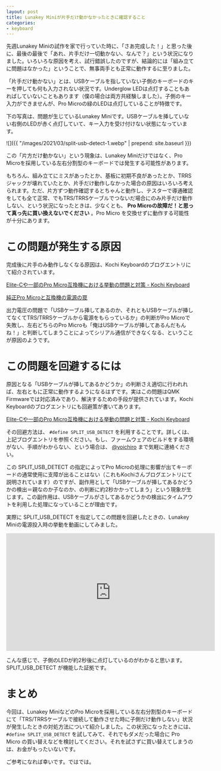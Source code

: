 ```yaml
---
layout: post
title: Lunakey Miniが片手だけ動かなかったときに確認すること
categories:
- keyboard
---
```


先週Lunakey Miniの試作を家で行っていた時に、「さあ完成した！」と思った後に、最後の最後で「あれ、片手だけ一切動かない、なんで？」という状況になりました。いろいろな原因を考え、試行錯誤したのですが、結論的には「組み立てに問題はなかった」ということで、無事両手とも正常に動作するに至りました。

「片手だけ動かない」とは、USBケーブルを指していない子側のキーボードのキーを押しても何も入力されない状況です。Underglow LEDは点灯することもあればしていないこともあります（僕の場合は両方共経験しました）。子側のキー入力ができませんが、Pro Microの緑のLEDは点灯していることが特徴です。

下の写真は、問題が生じているLunakey Miniです。USBケーブルを挿していない右側のLEDが赤く点灯していて、キー入力を受け付けない状態になっています。


![]({{ "/images/2021/03/split-usb-detect-1.webp" | prepend: site.baseurl }})


この「片方だけ動かない」という現象は、Lunakey Miniだけではなく、Pro Microを採用している左右分割型のキーボードでは発生する可能性があります。

もちろん、組み立てにミスがあったとか、基板に初期不良があったとか、TRRSジャックが壊れていたとか、片手だけ動作しなかった場合の原因はいろいろ考えられます。ただ、片方ずつ動作確認するとちゃんと動作し、テスターで導通確認をしても全て正常、でもTRS/TRRSケーブルでつないだ場合にのみ片手だけ動作しない、という状況になったときは、少なくとも、 **Pro Microの故障だ！と思って真っ先に買い換えないでください** 。Pro Micro を交換せずに動作する可能性が十分にあります。

# この問題が発生する原因

完成後に片手のみ動作しなくなる原因は、Kochi Keyboardのブログエントリにて紹介されています。

[Elite-Cや一部のPro Micro互換機における挙動の問題と対策 - Kochi Keyboard](https://kochikbd.hatenablog.com/entry/2021/03/13/153000)

[純正Pro Microと互換機の電源の罠](https://zenn.dev/koron/articles/7cdfd5382f9ee3)

出力電圧の問題で「USBケーブル挿してあるのか、それともUSBケーブルが挿してなくてTRS/TRRSケーブルから電源をもらっているか」の判断がPro Microで失敗し、左右どちらのPro Microも「俺はUSBケーブルが挿してあるんだもんね！」と判断してしまうことによってシリアル通信ができなくなる、ということが原因のようです。

# この問題を回避するには

原因となる「USBケーブルが挿してあるかどうか」の判断さえ適切に行われれば、左右ともに正常に動作するようになるはずです。実はこの問題はQMK Firmwareでは対応済みであり、解決するための手段が提供されています。Kochi Keyboardのブログエントリにも回避策が書いてあります。

[Elite-Cや一部のPro Micro互換機における挙動の問題と対策 - Kochi Keyboard](https://kochikbd.hatenablog.com/entry/2021/03/13/153000)

その回避方法は、 `#define SPLIT_USB_DETECT` を利用することです。詳しくは、上記ブログエントリを参照ください。もし、ファームウェアのビルドをする環境がない、手順がわからない、という場合は、 [@yoichiro](https://twitter.com/yoichiro)  まで気軽に連絡ください。

この SPLIT_USB_DETECT の指定によってPro Microの処理に影響が出てキーボードの通常使用に支障が出ることはない（これもKochiさんブログエントリにて説明されています）のですが、副作用として「USBケーブルが挿してあるかどうかの検出＝親なのか子なのか、の判断に約2秒かかってしまう」という現象が生じます。この副作用は、USBケーブルがさしてあるかどうかの検出にタイムアウトを利用した処理になっていることが理由です。

実際に SPLIT_USB_DETECT を指定してこの問題を回避したときの、Lunakey Miniの電源投入時の挙動を動画にしてみました。

<iframe width="560" height="315" src="https://www.youtube.com/embed/n72yRphylgU" frameborder="0" allow="accelerometer; autoplay; clipboard-write; encrypted-media; gyroscope; picture-in-picture" allowfullscreen></iframe>

こんな感じで、子側のLEDが約2秒後に点灯しているのがわかると思います。SPLIT_USB_DETECT が機能した証拠です。

# まとめ

今回は、Lunakey MiniなどのPro Microを採用している左右分割型のキーボードにて「TRS/TRRSケーブルで接続して動作させた時に子側だけ動作しない」状況が発生したときの対処方法について紹介しました。この状況になったときには、 `#define SPLIT_USB_DETECT` を試してみて、それでもダメだった場合に Pro Micro の買い替えなどを検討してください。それを試さずに買い替えてしまうのは、お金がもったいないです。

ご参考になれば幸いです。ではでは。

